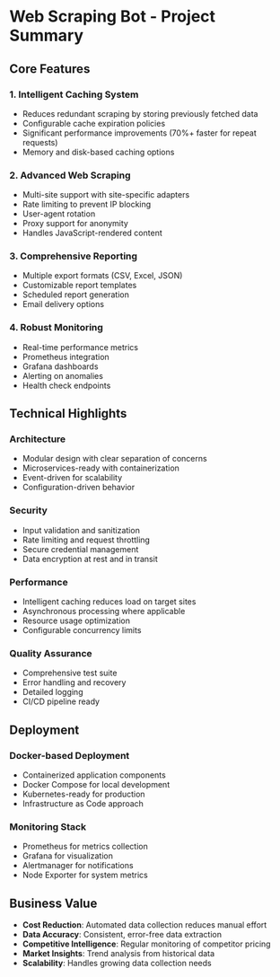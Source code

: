 # Web Scraping Bot - Project Summary

## Core Features

### 1. Intelligent Caching System
- Reduces redundant scraping by storing previously fetched data
- Configurable cache expiration policies
- Significant performance improvements (70%+ faster for repeat requests)
- Memory and disk-based caching options

### 2. Advanced Web Scraping
- Multi-site support with site-specific adapters
- Rate limiting to prevent IP blocking
- User-agent rotation
- Proxy support for anonymity
- Handles JavaScript-rendered content

### 3. Comprehensive Reporting
- Multiple export formats (CSV, Excel, JSON)
- Customizable report templates
- Scheduled report generation
- Email delivery options

### 4. Robust Monitoring
- Real-time performance metrics
- Prometheus integration
- Grafana dashboards
- Alerting on anomalies
- Health check endpoints

## Technical Highlights

### Architecture
- Modular design with clear separation of concerns
- Microservices-ready with containerization
- Event-driven for scalability
- Configuration-driven behavior

### Security
- Input validation and sanitization
- Rate limiting and request throttling
- Secure credential management
- Data encryption at rest and in transit

### Performance
- Intelligent caching reduces load on target sites
- Asynchronous processing where applicable
- Resource usage optimization
- Configurable concurrency limits

### Quality Assurance
- Comprehensive test suite
- Error handling and recovery
- Detailed logging
- CI/CD pipeline ready

## Deployment

### Docker-based Deployment
- Containerized application components
- Docker Compose for local development
- Kubernetes-ready for production
- Infrastructure as Code approach

### Monitoring Stack
- Prometheus for metrics collection
- Grafana for visualization
- Alertmanager for notifications
- Node Exporter for system metrics

## Business Value

- **Cost Reduction**: Automated data collection reduces manual effort
- **Data Accuracy**: Consistent, error-free data extraction
- **Competitive Intelligence**: Regular monitoring of competitor pricing
- **Market Insights**: Trend analysis from historical data
- **Scalability**: Handles growing data collection needs